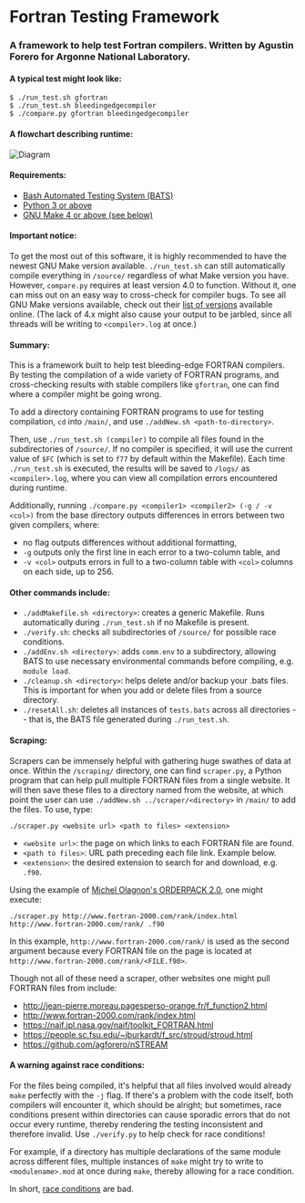 # Fortran Testing Framework 
### A framework to help test Fortran compilers. Written by Agustin Forero for Argonne National Laboratory. 



#### A typical test might look like: 
```
$ ./run_test.sh gfortran
$ ./run_test.sh bleedingedgecompiler
$ ./compare.py gfortran bleedingedgecompiler
```



#### A flowchart describing runtime:
![Diagram](https://docs.google.com/drawings/d/e/2PACX-1vRsiWq6hmns9xMxgzui_GlJXo_F3Glt130am-J2Os0Dtb4hX1VsA9-vQ6hjQ3oMJJmnCq4-IKVzV0Zv/pub?w=1508&h=1110)



#### Requirements: 
- [Bash Automated Testing System (BATS)](https://github.com/bats-core/bats-core)
- [Python 3 or above](https://docs.python-guide.org/starting/install3/linux/)
- [GNU Make 4 or above (see below)](http://ftp.gnu.org/gnu/make/)



#### Important notice: 
To get the most out of this software, it is highly recommended to have the newest GNU Make version available. `./run_test.sh` can still automatically compile everything in `/source/` regardless of what Make version you have. However, `compare.py` requires at least version 4.0  to function. Without it, one can miss out on an easy way to cross-check for compiler bugs. To see all GNU Make versions available, check out their [list of versions](http://ftp.gnu.org/gnu/make/) available online. (The lack of 4.x might also cause your output to be jarbled, since all threads will be writing to `<compiler>.log` at once.)



#### Summary: 
This is a framework built to help test bleeding-edge FORTRAN compilers. By testing the compilation of a wide variety of FORTRAN programs, and cross-checking results with stable compilers like `gfortran`, one can find where a compiler might be going wrong.

To add a directory containing FORTRAN programs to use for testing compilation, `cd` into `/main/`, and use `./addNew.sh <path-to-directory>`.

Then, use `./run_test.sh (compiler)` to compile all files found in the subdirectories of `/source/`. If no compiler is specified, it will use the current value of `$FC` (which is set to `f77` by default within the Makefile). Each time `./run_test.sh` is executed, the results will be saved to `/logs/` as `<compiler>.log`, where you can view all compilation errors encountered during runtime. 

Additionally, running `./compare.py <compiler1> <compiler2> (-g / -v <col>)` from the base directory outputs differences in errors between two given compilers, where:

- no flag outputs differences without additional formatting,
- `-g` outputs only the first line in each error to a two-column table, and
- `-v <col>` outputs errors in full to a two-column table with `<col>` columns on each side, up to 256.



#### Other commands include: 
- `./addMakefile.sh <directory>`: creates a generic Makefile. Runs automatically during `./run_test.sh` if no Makefile is present.
- `./verify.sh`: checks all subdirectories of `/source/` for possible race conditions.
- `./addEnv.sh <directory>`: adds `comm.env` to a subdirectory, allowing BATS to use necessary environmental commands before compiling, e.g. `module load`.
- `./cleanup.sh <directory>`: helps delete and/or backup your .bats files. This is important for when you add or delete files from a source directory.
- `./resetAll.sh`: deletes all instances of `tests.bats` across all directories -- that is, the BATS file generated during `./run_test.sh`.



#### Scraping: 
Scrapers can be immensely helpful with gathering huge swathes of data at once. Within the `/scraping/` directory, one can find `scraper.py`, a Python program that can help pull multiple FORTRAN files from a single website. It will then save these files to a directory named from the website, at which point the user can use `./addNew.sh ../scraper/<directory>` in `/main/` to add the files. To use, type:

`./scraper.py <website url> <path to files> <extension>`
- `<website url>`: the page on which links to each FORTRAN file are found.
- `<path to files>`: URL path preceding each file link. Example below.
- `<extension>`: the desired extension to search for and download, e.g. `.f90`.

Using the example of [Michel Olagnon's ORDERPACK 2.0](http://www.fortran-2000.com/rank/index.html), one might execute:

`./scraper.py http://www.fortran-2000.com/rank/index.html http://www.fortran-2000.com/rank/ .f90`

In this example, `http://www.fortran-2000.com/rank/` is used as the second argument because every FORTRAN file on the page is located at `http://www.fortran-2000.com/rank/<FILE.f90>`.

Though not all of these need a scraper, other websites one might pull FORTRAN files from include:
- http://jean-pierre.moreau.pagesperso-orange.fr/f_function2.html
- http://www.fortran-2000.com/rank/index.html
- https://naif.jpl.nasa.gov/naif/toolkit_FORTRAN.html
- https://people.sc.fsu.edu/~jburkardt/f_src/stroud/stroud.html
- https://github.com/agforero/nSTREAM



#### A warning against race conditions: 
For the files being compiled, it's helpful that all files involved would already `make` perfectly with the `-j` flag. If there's a problem with the code itself, both compilers will encounter it, which should be alright; but sometimes, race conditions present within directories can cause sporadic errors that do not occur every runtime, thereby rendering the testing inconsistent and therefore invalid. Use `./verify.py` to help check for race conditions!

For example, if a directory has multiple declarations of the same module across different files, multiple instances of `make` might try to write to `<modulename>.mod` at once during `make`, thereby allowing for a race condition. 

In short, [race conditions](https://www.youtube.com/watch?v=7aF0q7NfwfA) are bad.
